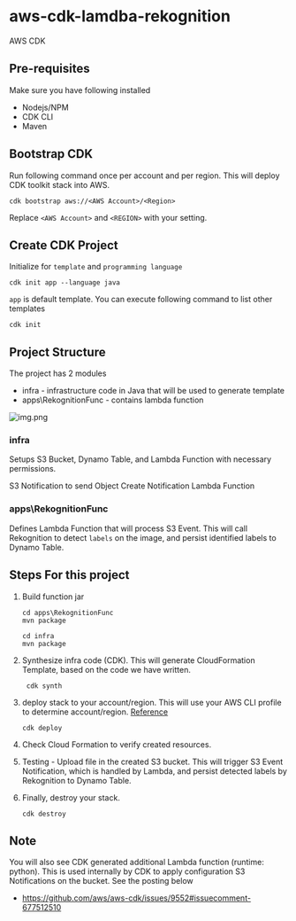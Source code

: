 # aws-cdk-lamdba-rekognition
AWS CDK
## Pre-requisites
Make sure you have following installed
* Nodejs/NPM
* CDK CLI
* Maven

## Bootstrap CDK
Run following command once per account and per region. This will deploy CDK toolkit stack into AWS.

```cdk bootstrap aws://<AWS Account>/<Region>```

Replace `<AWS Account>` and `<REGION>` with your setting.

## Create CDK Project
Initialize for `template` and `programming language`

```cdk init app --language java```

`app` is default template. You can execute following command to list other templates

```cdk init```
## Project Structure
The project has 2 modules
* infra - infrastructure code in Java that will be used to generate template 
* apps\RekognitionFunc - contains lambda function

![img.png](img.png)
### infra
Setups S3 Bucket, Dynamo Table, and Lambda Function with necessary permissions.

S3 Notification to send Object Create Notification Lambda Function

### apps\RekognitionFunc
Defines Lambda Function that will process S3 Event. This will call Rekognition to detect `labels` on the image, and persist identified labels to Dynamo Table.


## Steps For this project
1. Build function jar
   ```
   cd apps\RekognitionFunc
   mvn package
   ```
   
   ```
   cd infra
   mvn package
   ```
2. Synthesize infra code (CDK). This will generate CloudFormation Template, based on the code we have written.
   
   ```
    cdk synth
   ```
   
3. deploy stack to your account/region. 
   This will use your AWS CLI profile to determine account/region. [Reference](https://docs.aws.amazon.com/cdk/v2/guide/environments.html)
   ```
   cdk deploy
   ```

4. Check Cloud Formation to verify created resources. 
5. Testing - Upload file in the created S3 bucket. This will trigger S3 Event Notification, which is handled by Lambda, and persist detected labels by Rekognition to Dynamo Table.
6. Finally, destroy your stack.
   ```
   cdk destroy
   ```
## Note
You will also see CDK generated additional Lambda function (runtime: python). This is used internally by CDK to apply configuration S3 Notifications on the bucket. See the posting below
* https://github.com/aws/aws-cdk/issues/9552#issuecomment-677512510
